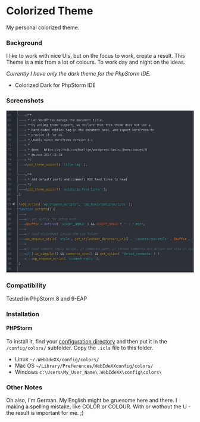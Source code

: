 # Colorized Theme
My personal colorized theme.

### Background
I like to work with nice UIs, but on the focus to work, create a result. This Theme is a mix from a lot of colours. To work day and night on the ideas.

_Currently I have only the dark theme for the PhpStorm IDE._

 * Colorized Dark for PhpStorm IDE

### Screenshots
![PHP Source in PhpStorm 9](./screenshots/colorized-dark-php.jpg)

### Compatibility
Tested in PhpStorm 8 and 9-EAP

### Installation
#### PHPStorm
To install it, find your [configuration directory](http://www.jetbrains.com/phpstorm/webhelp/project-and-ide-settings.html) and then put it in the `/config/colors/` subfolder. Copy the `.icls` file to this folder.

 * Linux `~/.WebIdeXX/config/colors/`
 * Mac OS `~/Library/Preferences/WebIdeXXconfig/colors/`
 * Windows `c:\Users\My_User_Name\.WebIdeXX\config\colors\`

### Other Notes
Oh also, I'm German. My English might be gruesome here and there. I  making a spelling mistake, like COLOR or COLOUR. With or wothout the U - the result is important for me. ;)